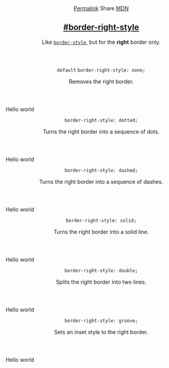 <section id="border-right-style" class="property">
    <header class="property__header">
        <nav class="property__links">
            <a class="property__links-direct" href="/property/border-right-style/"
                data-property-name="border-right-style" data-tooltip="Single page for this property">Permalink</a>
            <a class="property__share" data-tooltip="Share on Twitter or Facebook"
                data-property-name="border-right-style">Share</a>
            <a target="_blank" href="https://developer.mozilla.org/en/docs/Web/CSS/border-right-style"
                data-tooltip="See on Mozilla Developer Network" rel="external">MDN</a>
        </nav>
        <h2 class="property__name">
            <a href="#border-right-style"><span>#</span>border-right-style</a>
        </h2>
        <div class="property__description">
            <p>Like <code class="shorthand"><a href="http://cssreference.io/#border-style">border-style</a></code>, but
                for the <strong>right</strong> border only.</p>
        </div>
    </header>
    <section class="example">
        <header class="example__header">
            <p class="example__name">
                <code class="example--default" data-tooltip="This is the property's default value">default</code>
                <code class="example--value" data-tooltip="Click to copy"
                    data-clipboard-text="border-right-style: none;">border-right-style: none;</code>
            </p>
            <div class="example__description">
                <p>Removes the right border.</p>
            </div>
        </header>
        <aside class="example__preview">
            <div class="example__browser"><i></i><i></i><i></i></div>
            <div class="example__output">
                <div class="example__output-div border-right-style " id="border-right-style-none">Hello world</div>
            </div>
        </aside>
    </section>
    <section class="example">
        <header class="example__header">
            <p class="example__name">
                <code class="example--value" data-tooltip="Click to copy"
                    data-clipboard-text="border-right-style: dotted;">border-right-style: dotted;</code>
            </p>
            <div class="example__description">
                <p>Turns the right border into a sequence of dots.</p>
            </div>
        </header>
        <aside class="example__preview">
            <div class="example__browser"><i></i><i></i><i></i></div>
            <div class="example__output">
                <div class="example__output-div border-right-style " id="border-right-style-dotted">Hello world</div>
            </div>
        </aside>
    </section>
    <section class="example">
        <header class="example__header">
            <p class="example__name">
                <code class="example--value" data-tooltip="Click to copy"
                    data-clipboard-text="border-right-style: dashed;">border-right-style: dashed;</code>
            </p>
            <div class="example__description">
                <p>Turns the right border into a sequence of dashes.</p>
            </div>
        </header>
        <aside class="example__preview">
            <div class="example__browser"><i></i><i></i><i></i></div>
            <div class="example__output">
                <div class="example__output-div border-right-style " id="border-right-style-dashed">Hello world</div>
            </div>
        </aside>
    </section>
    <section class="example">
        <header class="example__header">
            <p class="example__name">
                <code class="example--value" data-tooltip="Click to copy"
                    data-clipboard-text="border-right-style: solid;">border-right-style: solid;</code>
            </p>
            <div class="example__description">
                <p>Turns the right border into a solid line.</p>
            </div>
        </header>
        <aside class="example__preview">
            <div class="example__browser"><i></i><i></i><i></i></div>
            <div class="example__output">
                <div class="example__output-div border-right-style " id="border-right-style-solid">Hello world</div>
            </div>
        </aside>
    </section>
    <section class="example">
        <header class="example__header">
            <p class="example__name">
                <code class="example--value" data-tooltip="Click to copy"
                    data-clipboard-text="border-right-style: double;">border-right-style: double;</code>
            </p>
            <div class="example__description">
                <p>Splits the right border into two lines.</p>
            </div>
        </header>
        <aside class="example__preview">
            <div class="example__browser"><i></i><i></i><i></i></div>
            <div class="example__output">
                <div class="example__output-div border-right-style " id="border-right-style-double">Hello world</div>
            </div>
        </aside>
    </section>
    <section class="example">
        <header class="example__header">
            <p class="example__name">
                <code class="example--value" data-tooltip="Click to copy"
                    data-clipboard-text="border-right-style: groove;">border-right-style: groove;</code>
            </p>
            <div class="example__description">
                <p>Sets an inset style to the right border.</p>
            </div>
        </header>
        <aside class="example__preview">
            <div class="example__browser"><i></i><i></i><i></i></div>
            <div class="example__output">
                <div class="example__output-div border-right-style " id="border-right-style-groove">Hello world</div>
            </div>
        </aside>
    </section>
</section>

